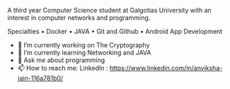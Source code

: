 
A third year Computer Science student at Galgotias University with an interest in computer networks and programming.

Specialties
• Docker
• JAVA
• Git and Github
• Android App Development 

- 🔭 I’m currently working on The Cryptography
- 🌱 I’m currently learning Networking and JAVA
- 💬 Ask me about programming
- 📫 How to reach me: LinkedIn : https://www.linkedin.com/in/anviksha-jain-116a781b0/
